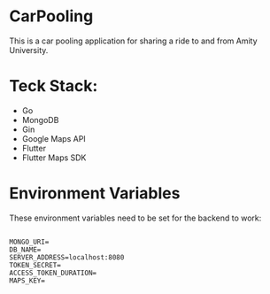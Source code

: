 # CarPooling

This is a car pooling application for sharing a ride to and from Amity University.

# Teck Stack:
- Go
- MongoDB
- Gin
- Google Maps API
- Flutter
- Flutter Maps SDK

# Environment Variables

These environment variables need to be set for the backend to work:
```

MONGO_URI=
DB_NAME=
SERVER_ADDRESS=localhost:8080
TOKEN_SECRET=
ACCESS_TOKEN_DURATION=
MAPS_KEY=

```
